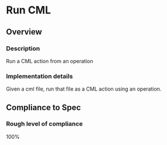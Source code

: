 # Run CML

## Overview

### Description
Run a CML action from an operation

### Implementation details
Given a cml file, run that file as a CML action using an operation.

## Compliance to Spec

### Rough level of compliance  

100% 